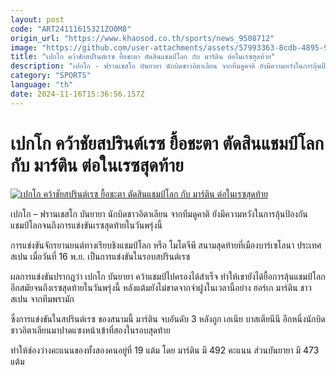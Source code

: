 ```yaml
---
layout: post
code: "ART24111615321ZO0M8"
origin_url: "https://www.khaosod.co.th/sports/news_9508712"
image: "https://github.com/user-attachments/assets/57993363-8cdb-4895-90ae-6b64c9e739b4"
title: "เปกโก คว้าชัยสปรินต์เรซ ยื้อชะตา ตัดสินแชมป์โลก กับ มาร์ติน ต่อในเรซสุดท้าย"
description: "เปกโก - ฟรานเชสโก บันยายา นักบิดชาวอิตาเลียน จากทีมดูคาติ ยังมีความหวังในการลุ้นป้องกันแชมป์โลกจนถึงการแข่งขันเรซสุดท้ายในวันพรุ่งนี้"
category: "SPORTS"
language: "th"
date: 2024-11-16T15:36:56.157Z
---
```


# เปกโก คว้าชัยสปรินต์เรซ ยื้อชะตา ตัดสินแชมป์โลก กับ มาร์ติน ต่อในเรซสุดท้าย

[![เปกโก คว้าชัยสปรินต์เรซ ยื้อชะตา ตัดสินแชมป์โลก กับ มาร์ติน ต่อในเรซสุดท้าย](https://www.khaosod.co.th/wpapp/uploads/2024/11/pecco.jpg "เปกโก คว้าชัยสปรินต์เรซ ยื้อชะตา ตัดสินแชมป์โลก กับ มาร์ติน ต่อในเรซสุดท้าย")](https://www.khaosod.co.th/wpapp/uploads/2024/11/pecco.jpg)

เปกโก – ฟรานเชสโก บันยายา นักบิดชาวอิตาเลียน จากทีมดูคาติ ยังมีความหวังในการลุ้นป้องกันแชมป์โลกจนถึงการแข่งขันเรซสุดท้ายในวันพรุ่งนี้

การแข่งขันจักรยานยนต์ทางเรียบชิงแชมป์โลก หรือ โมโตจีพี สนามสุดท้ายที่เมืองบาร์เซโลนา ประเทศสเปน เมื่อวันที่ 16 พ.ย. เป็นการแข่งขันในรอบสปรินต์เรซ

ผลการแข่งขันปรากฎว่า เปกโก บันยายา คว้าแชมป์ไปครองได้สำเร็จ ทำให้เขายังได้ยื้อการลุ้นแชมป์โลกอีกสมัยจนถึงเรซสุดท้ายในวันพรุ่งนี้ หลังแต้มยังไม่ขาดจากจ่าฝูงในเวลานี้อย่าง ฮอร์เก มาร์ติน ชาวสเปน จากทีมพรามัก

ซึ่งการแข่งขันในสปรินต์เรซ ของสนามนี้ มาร์ติน จบอันดับ 3 หลังถูก เอเนีย บาสเตียนีนี อีกหนึ่งนักบิดชาวอิตาเลียนมาปาดแซงหน้าเข้าที่สองในรอบสุดท้าย

ทำให้ช่องว่างคะแนนของทั้งสองคนอยู่ที่ 19 แต้ม โดย มาร์ติน มี 492 คะแนน ส่วนบันยายา มี 473 แต้ม

